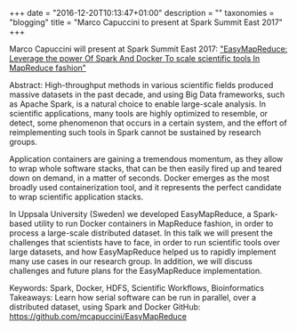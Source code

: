 +++
date = "2016-12-20T10:13:47+01:00"
description = ""
taxonomies = "blogging"
title = "Marco Capuccini to present at Spark Summit East 2017"
+++

Marco Capuccini will present at Spark Summit East 2017: ["EasyMapReduce: Leverage the power Of Spark And Docker To scale scientific tools In MapReduce fashion"](https://spark-summit.org/east-2017/events/easymapreduce-leverage-the-power-of-spark-and-docker-to-scale-scientific-tools-in-mapreduce-fashion/)

Abstract:
High-throughput methods in various scientific fields produced massive datasets in the past decade, and using Big Data frameworks, such as Apache Spark, is a natural choice to enable large-scale analysis. In scientific applications, many tools are highly optimized to resemble, or detect, some phenomenon that occurs in a certain system, and the effort of reimplementing such tools in Spark cannot be sustained by research groups.

Application containers are gaining a tremendous momentum, as they allow to wrap whole software stacks, that can be then easily fired up and teared down on demand, in a matter of seconds. Docker emerges as the most broadly used containerization tool, and it represents the perfect candidate to wrap scientific application stacks.

In Uppsala University (Sweden) we developed EasyMapReduce, a Spark-based utility to run Docker containers in MapReduce fashion, in order to process a large-scale distributed dataset. In this talk we will present the challenges that scientists have to face, in order to run scientific tools over large datasets, and how EasyMapReduce helped us to rapidly implement many use cases in our research group. In addition, we will discuss challenges and future plans for the EasyMapReduce implementation.

Keywords: Spark, Docker, HDFS, Scientific Workflows, Bioinformatics
Takeaways: Learn how serial software can be run in parallel, over a distributed dataset, using Spark and Docker
GitHub: https://github.com/mcapuccini/EasyMapReduce

